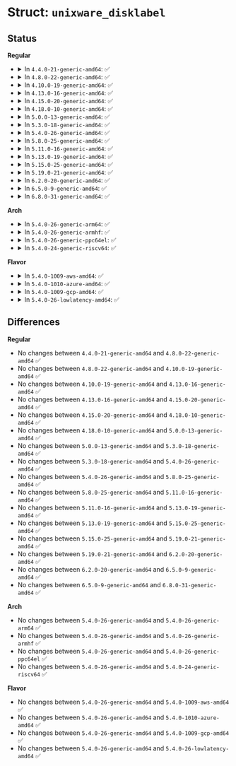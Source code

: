 # Struct: <code>unixware_disklabel</code>

## Status
<b>Regular</b>
<ul>
<li>
<details>
<summary>In <code>4.4.0-21-generic-amd64</code>: ✅</summary>

```c
struct unixware_disklabel {
    __le32 d_type;
    __le32 d_magic;
    __le32 d_version;
    char[12] d_serial;
    __le32 d_ncylinders;
    __le32 d_ntracks;
    __le32 d_nsectors;
    __le32 d_secsize;
    __le32 d_part_start;
    __le32[12] d_unknown1;
    __le32 d_alt_tbl;
    __le32 d_alt_len;
    __le32 d_phys_cyl;
    __le32 d_phys_trk;
    __le32 d_phys_sec;
    __le32 d_phys_bytes;
    __le32 d_unknown2;
    __le32 d_unknown3;
    __le32[8] d_pad;
    struct unixware_vtoc vtoc;
}
```
</details>
</li>
<li>
<details>
<summary>In <code>4.8.0-22-generic-amd64</code>: ✅</summary>

```c
struct unixware_disklabel {
    __le32 d_type;
    __le32 d_magic;
    __le32 d_version;
    char[12] d_serial;
    __le32 d_ncylinders;
    __le32 d_ntracks;
    __le32 d_nsectors;
    __le32 d_secsize;
    __le32 d_part_start;
    __le32[12] d_unknown1;
    __le32 d_alt_tbl;
    __le32 d_alt_len;
    __le32 d_phys_cyl;
    __le32 d_phys_trk;
    __le32 d_phys_sec;
    __le32 d_phys_bytes;
    __le32 d_unknown2;
    __le32 d_unknown3;
    __le32[8] d_pad;
    struct unixware_vtoc vtoc;
}
```
</details>
</li>
<li>
<details>
<summary>In <code>4.10.0-19-generic-amd64</code>: ✅</summary>

```c
struct unixware_disklabel {
    __le32 d_type;
    __le32 d_magic;
    __le32 d_version;
    char[12] d_serial;
    __le32 d_ncylinders;
    __le32 d_ntracks;
    __le32 d_nsectors;
    __le32 d_secsize;
    __le32 d_part_start;
    __le32[12] d_unknown1;
    __le32 d_alt_tbl;
    __le32 d_alt_len;
    __le32 d_phys_cyl;
    __le32 d_phys_trk;
    __le32 d_phys_sec;
    __le32 d_phys_bytes;
    __le32 d_unknown2;
    __le32 d_unknown3;
    __le32[8] d_pad;
    struct unixware_vtoc vtoc;
}
```
</details>
</li>
<li>
<details>
<summary>In <code>4.13.0-16-generic-amd64</code>: ✅</summary>

```c
struct unixware_disklabel {
    __le32 d_type;
    __le32 d_magic;
    __le32 d_version;
    char[12] d_serial;
    __le32 d_ncylinders;
    __le32 d_ntracks;
    __le32 d_nsectors;
    __le32 d_secsize;
    __le32 d_part_start;
    __le32[12] d_unknown1;
    __le32 d_alt_tbl;
    __le32 d_alt_len;
    __le32 d_phys_cyl;
    __le32 d_phys_trk;
    __le32 d_phys_sec;
    __le32 d_phys_bytes;
    __le32 d_unknown2;
    __le32 d_unknown3;
    __le32[8] d_pad;
    struct unixware_vtoc vtoc;
}
```
</details>
</li>
<li>
<details>
<summary>In <code>4.15.0-20-generic-amd64</code>: ✅</summary>

```c
struct unixware_disklabel {
    __le32 d_type;
    __le32 d_magic;
    __le32 d_version;
    char[12] d_serial;
    __le32 d_ncylinders;
    __le32 d_ntracks;
    __le32 d_nsectors;
    __le32 d_secsize;
    __le32 d_part_start;
    __le32[12] d_unknown1;
    __le32 d_alt_tbl;
    __le32 d_alt_len;
    __le32 d_phys_cyl;
    __le32 d_phys_trk;
    __le32 d_phys_sec;
    __le32 d_phys_bytes;
    __le32 d_unknown2;
    __le32 d_unknown3;
    __le32[8] d_pad;
    struct unixware_vtoc vtoc;
}
```
</details>
</li>
<li>
<details>
<summary>In <code>4.18.0-10-generic-amd64</code>: ✅</summary>

```c
struct unixware_disklabel {
    __le32 d_type;
    __le32 d_magic;
    __le32 d_version;
    char[12] d_serial;
    __le32 d_ncylinders;
    __le32 d_ntracks;
    __le32 d_nsectors;
    __le32 d_secsize;
    __le32 d_part_start;
    __le32[12] d_unknown1;
    __le32 d_alt_tbl;
    __le32 d_alt_len;
    __le32 d_phys_cyl;
    __le32 d_phys_trk;
    __le32 d_phys_sec;
    __le32 d_phys_bytes;
    __le32 d_unknown2;
    __le32 d_unknown3;
    __le32[8] d_pad;
    struct unixware_vtoc vtoc;
}
```
</details>
</li>
<li>
<details>
<summary>In <code>5.0.0-13-generic-amd64</code>: ✅</summary>

```c
struct unixware_disklabel {
    __le32 d_type;
    __le32 d_magic;
    __le32 d_version;
    char[12] d_serial;
    __le32 d_ncylinders;
    __le32 d_ntracks;
    __le32 d_nsectors;
    __le32 d_secsize;
    __le32 d_part_start;
    __le32[12] d_unknown1;
    __le32 d_alt_tbl;
    __le32 d_alt_len;
    __le32 d_phys_cyl;
    __le32 d_phys_trk;
    __le32 d_phys_sec;
    __le32 d_phys_bytes;
    __le32 d_unknown2;
    __le32 d_unknown3;
    __le32[8] d_pad;
    struct unixware_vtoc vtoc;
}
```
</details>
</li>
<li>
<details>
<summary>In <code>5.3.0-18-generic-amd64</code>: ✅</summary>

```c
struct unixware_disklabel {
    __le32 d_type;
    __le32 d_magic;
    __le32 d_version;
    char[12] d_serial;
    __le32 d_ncylinders;
    __le32 d_ntracks;
    __le32 d_nsectors;
    __le32 d_secsize;
    __le32 d_part_start;
    __le32[12] d_unknown1;
    __le32 d_alt_tbl;
    __le32 d_alt_len;
    __le32 d_phys_cyl;
    __le32 d_phys_trk;
    __le32 d_phys_sec;
    __le32 d_phys_bytes;
    __le32 d_unknown2;
    __le32 d_unknown3;
    __le32[8] d_pad;
    struct unixware_vtoc vtoc;
}
```
</details>
</li>
<li>
<details>
<summary>In <code>5.4.0-26-generic-amd64</code>: ✅</summary>

```c
struct unixware_disklabel {
    __le32 d_type;
    __le32 d_magic;
    __le32 d_version;
    char[12] d_serial;
    __le32 d_ncylinders;
    __le32 d_ntracks;
    __le32 d_nsectors;
    __le32 d_secsize;
    __le32 d_part_start;
    __le32[12] d_unknown1;
    __le32 d_alt_tbl;
    __le32 d_alt_len;
    __le32 d_phys_cyl;
    __le32 d_phys_trk;
    __le32 d_phys_sec;
    __le32 d_phys_bytes;
    __le32 d_unknown2;
    __le32 d_unknown3;
    __le32[8] d_pad;
    struct unixware_vtoc vtoc;
}
```
</details>
</li>
<li>
<details>
<summary>In <code>5.8.0-25-generic-amd64</code>: ✅</summary>

```c
struct unixware_disklabel {
    __le32 d_type;
    __le32 d_magic;
    __le32 d_version;
    char[12] d_serial;
    __le32 d_ncylinders;
    __le32 d_ntracks;
    __le32 d_nsectors;
    __le32 d_secsize;
    __le32 d_part_start;
    __le32[12] d_unknown1;
    __le32 d_alt_tbl;
    __le32 d_alt_len;
    __le32 d_phys_cyl;
    __le32 d_phys_trk;
    __le32 d_phys_sec;
    __le32 d_phys_bytes;
    __le32 d_unknown2;
    __le32 d_unknown3;
    __le32[8] d_pad;
    struct unixware_vtoc vtoc;
}
```
</details>
</li>
<li>
<details>
<summary>In <code>5.11.0-16-generic-amd64</code>: ✅</summary>

```c
struct unixware_disklabel {
    __le32 d_type;
    __le32 d_magic;
    __le32 d_version;
    char[12] d_serial;
    __le32 d_ncylinders;
    __le32 d_ntracks;
    __le32 d_nsectors;
    __le32 d_secsize;
    __le32 d_part_start;
    __le32[12] d_unknown1;
    __le32 d_alt_tbl;
    __le32 d_alt_len;
    __le32 d_phys_cyl;
    __le32 d_phys_trk;
    __le32 d_phys_sec;
    __le32 d_phys_bytes;
    __le32 d_unknown2;
    __le32 d_unknown3;
    __le32[8] d_pad;
    struct unixware_vtoc vtoc;
}
```
</details>
</li>
<li>
<details>
<summary>In <code>5.13.0-19-generic-amd64</code>: ✅</summary>

```c
struct unixware_disklabel {
    __le32 d_type;
    __le32 d_magic;
    __le32 d_version;
    char[12] d_serial;
    __le32 d_ncylinders;
    __le32 d_ntracks;
    __le32 d_nsectors;
    __le32 d_secsize;
    __le32 d_part_start;
    __le32[12] d_unknown1;
    __le32 d_alt_tbl;
    __le32 d_alt_len;
    __le32 d_phys_cyl;
    __le32 d_phys_trk;
    __le32 d_phys_sec;
    __le32 d_phys_bytes;
    __le32 d_unknown2;
    __le32 d_unknown3;
    __le32[8] d_pad;
    struct unixware_vtoc vtoc;
}
```
</details>
</li>
<li>
<details>
<summary>In <code>5.15.0-25-generic-amd64</code>: ✅</summary>

```c
struct unixware_disklabel {
    __le32 d_type;
    __le32 d_magic;
    __le32 d_version;
    char[12] d_serial;
    __le32 d_ncylinders;
    __le32 d_ntracks;
    __le32 d_nsectors;
    __le32 d_secsize;
    __le32 d_part_start;
    __le32[12] d_unknown1;
    __le32 d_alt_tbl;
    __le32 d_alt_len;
    __le32 d_phys_cyl;
    __le32 d_phys_trk;
    __le32 d_phys_sec;
    __le32 d_phys_bytes;
    __le32 d_unknown2;
    __le32 d_unknown3;
    __le32[8] d_pad;
    struct unixware_vtoc vtoc;
}
```
</details>
</li>
<li>
<details>
<summary>In <code>5.19.0-21-generic-amd64</code>: ✅</summary>

```c
struct unixware_disklabel {
    __le32 d_type;
    __le32 d_magic;
    __le32 d_version;
    char[12] d_serial;
    __le32 d_ncylinders;
    __le32 d_ntracks;
    __le32 d_nsectors;
    __le32 d_secsize;
    __le32 d_part_start;
    __le32[12] d_unknown1;
    __le32 d_alt_tbl;
    __le32 d_alt_len;
    __le32 d_phys_cyl;
    __le32 d_phys_trk;
    __le32 d_phys_sec;
    __le32 d_phys_bytes;
    __le32 d_unknown2;
    __le32 d_unknown3;
    __le32[8] d_pad;
    struct unixware_vtoc vtoc;
}
```
</details>
</li>
<li>
<details>
<summary>In <code>6.2.0-20-generic-amd64</code>: ✅</summary>

```c
struct unixware_disklabel {
    __le32 d_type;
    __le32 d_magic;
    __le32 d_version;
    char[12] d_serial;
    __le32 d_ncylinders;
    __le32 d_ntracks;
    __le32 d_nsectors;
    __le32 d_secsize;
    __le32 d_part_start;
    __le32[12] d_unknown1;
    __le32 d_alt_tbl;
    __le32 d_alt_len;
    __le32 d_phys_cyl;
    __le32 d_phys_trk;
    __le32 d_phys_sec;
    __le32 d_phys_bytes;
    __le32 d_unknown2;
    __le32 d_unknown3;
    __le32[8] d_pad;
    struct unixware_vtoc vtoc;
}
```
</details>
</li>
<li>
<details>
<summary>In <code>6.5.0-9-generic-amd64</code>: ✅</summary>

```c
struct unixware_disklabel {
    __le32 d_type;
    __le32 d_magic;
    __le32 d_version;
    char[12] d_serial;
    __le32 d_ncylinders;
    __le32 d_ntracks;
    __le32 d_nsectors;
    __le32 d_secsize;
    __le32 d_part_start;
    __le32[12] d_unknown1;
    __le32 d_alt_tbl;
    __le32 d_alt_len;
    __le32 d_phys_cyl;
    __le32 d_phys_trk;
    __le32 d_phys_sec;
    __le32 d_phys_bytes;
    __le32 d_unknown2;
    __le32 d_unknown3;
    __le32[8] d_pad;
    struct unixware_vtoc vtoc;
}
```
</details>
</li>
<li>
<details>
<summary>In <code>6.8.0-31-generic-amd64</code>: ✅</summary>

```c
struct unixware_disklabel {
    __le32 d_type;
    __le32 d_magic;
    __le32 d_version;
    char[12] d_serial;
    __le32 d_ncylinders;
    __le32 d_ntracks;
    __le32 d_nsectors;
    __le32 d_secsize;
    __le32 d_part_start;
    __le32[12] d_unknown1;
    __le32 d_alt_tbl;
    __le32 d_alt_len;
    __le32 d_phys_cyl;
    __le32 d_phys_trk;
    __le32 d_phys_sec;
    __le32 d_phys_bytes;
    __le32 d_unknown2;
    __le32 d_unknown3;
    __le32[8] d_pad;
    struct unixware_vtoc vtoc;
}
```
</details>
</li>
</ul>
<b>Arch</b>
<ul>
<li>
<details>
<summary>In <code>5.4.0-26-generic-arm64</code>: ✅</summary>

```c
struct unixware_disklabel {
    __le32 d_type;
    __le32 d_magic;
    __le32 d_version;
    char[12] d_serial;
    __le32 d_ncylinders;
    __le32 d_ntracks;
    __le32 d_nsectors;
    __le32 d_secsize;
    __le32 d_part_start;
    __le32[12] d_unknown1;
    __le32 d_alt_tbl;
    __le32 d_alt_len;
    __le32 d_phys_cyl;
    __le32 d_phys_trk;
    __le32 d_phys_sec;
    __le32 d_phys_bytes;
    __le32 d_unknown2;
    __le32 d_unknown3;
    __le32[8] d_pad;
    struct unixware_vtoc vtoc;
}
```
</details>
</li>
<li>
<details>
<summary>In <code>5.4.0-26-generic-armhf</code>: ✅</summary>

```c
struct unixware_disklabel {
    __le32 d_type;
    __le32 d_magic;
    __le32 d_version;
    char[12] d_serial;
    __le32 d_ncylinders;
    __le32 d_ntracks;
    __le32 d_nsectors;
    __le32 d_secsize;
    __le32 d_part_start;
    __le32[12] d_unknown1;
    __le32 d_alt_tbl;
    __le32 d_alt_len;
    __le32 d_phys_cyl;
    __le32 d_phys_trk;
    __le32 d_phys_sec;
    __le32 d_phys_bytes;
    __le32 d_unknown2;
    __le32 d_unknown3;
    __le32[8] d_pad;
    struct unixware_vtoc vtoc;
}
```
</details>
</li>
<li>
<details>
<summary>In <code>5.4.0-26-generic-ppc64el</code>: ✅</summary>

```c
struct unixware_disklabel {
    __le32 d_type;
    __le32 d_magic;
    __le32 d_version;
    char[12] d_serial;
    __le32 d_ncylinders;
    __le32 d_ntracks;
    __le32 d_nsectors;
    __le32 d_secsize;
    __le32 d_part_start;
    __le32[12] d_unknown1;
    __le32 d_alt_tbl;
    __le32 d_alt_len;
    __le32 d_phys_cyl;
    __le32 d_phys_trk;
    __le32 d_phys_sec;
    __le32 d_phys_bytes;
    __le32 d_unknown2;
    __le32 d_unknown3;
    __le32[8] d_pad;
    struct unixware_vtoc vtoc;
}
```
</details>
</li>
<li>
<details>
<summary>In <code>5.4.0-24-generic-riscv64</code>: ✅</summary>

```c
struct unixware_disklabel {
    __le32 d_type;
    __le32 d_magic;
    __le32 d_version;
    char[12] d_serial;
    __le32 d_ncylinders;
    __le32 d_ntracks;
    __le32 d_nsectors;
    __le32 d_secsize;
    __le32 d_part_start;
    __le32[12] d_unknown1;
    __le32 d_alt_tbl;
    __le32 d_alt_len;
    __le32 d_phys_cyl;
    __le32 d_phys_trk;
    __le32 d_phys_sec;
    __le32 d_phys_bytes;
    __le32 d_unknown2;
    __le32 d_unknown3;
    __le32[8] d_pad;
    struct unixware_vtoc vtoc;
}
```
</details>
</li>
</ul>
<b>Flavor</b>
<ul>
<li>
<details>
<summary>In <code>5.4.0-1009-aws-amd64</code>: ✅</summary>

```c
struct unixware_disklabel {
    __le32 d_type;
    __le32 d_magic;
    __le32 d_version;
    char[12] d_serial;
    __le32 d_ncylinders;
    __le32 d_ntracks;
    __le32 d_nsectors;
    __le32 d_secsize;
    __le32 d_part_start;
    __le32[12] d_unknown1;
    __le32 d_alt_tbl;
    __le32 d_alt_len;
    __le32 d_phys_cyl;
    __le32 d_phys_trk;
    __le32 d_phys_sec;
    __le32 d_phys_bytes;
    __le32 d_unknown2;
    __le32 d_unknown3;
    __le32[8] d_pad;
    struct unixware_vtoc vtoc;
}
```
</details>
</li>
<li>
<details>
<summary>In <code>5.4.0-1010-azure-amd64</code>: ✅</summary>

```c
struct unixware_disklabel {
    __le32 d_type;
    __le32 d_magic;
    __le32 d_version;
    char[12] d_serial;
    __le32 d_ncylinders;
    __le32 d_ntracks;
    __le32 d_nsectors;
    __le32 d_secsize;
    __le32 d_part_start;
    __le32[12] d_unknown1;
    __le32 d_alt_tbl;
    __le32 d_alt_len;
    __le32 d_phys_cyl;
    __le32 d_phys_trk;
    __le32 d_phys_sec;
    __le32 d_phys_bytes;
    __le32 d_unknown2;
    __le32 d_unknown3;
    __le32[8] d_pad;
    struct unixware_vtoc vtoc;
}
```
</details>
</li>
<li>
<details>
<summary>In <code>5.4.0-1009-gcp-amd64</code>: ✅</summary>

```c
struct unixware_disklabel {
    __le32 d_type;
    __le32 d_magic;
    __le32 d_version;
    char[12] d_serial;
    __le32 d_ncylinders;
    __le32 d_ntracks;
    __le32 d_nsectors;
    __le32 d_secsize;
    __le32 d_part_start;
    __le32[12] d_unknown1;
    __le32 d_alt_tbl;
    __le32 d_alt_len;
    __le32 d_phys_cyl;
    __le32 d_phys_trk;
    __le32 d_phys_sec;
    __le32 d_phys_bytes;
    __le32 d_unknown2;
    __le32 d_unknown3;
    __le32[8] d_pad;
    struct unixware_vtoc vtoc;
}
```
</details>
</li>
<li>
<details>
<summary>In <code>5.4.0-26-lowlatency-amd64</code>: ✅</summary>

```c
struct unixware_disklabel {
    __le32 d_type;
    __le32 d_magic;
    __le32 d_version;
    char[12] d_serial;
    __le32 d_ncylinders;
    __le32 d_ntracks;
    __le32 d_nsectors;
    __le32 d_secsize;
    __le32 d_part_start;
    __le32[12] d_unknown1;
    __le32 d_alt_tbl;
    __le32 d_alt_len;
    __le32 d_phys_cyl;
    __le32 d_phys_trk;
    __le32 d_phys_sec;
    __le32 d_phys_bytes;
    __le32 d_unknown2;
    __le32 d_unknown3;
    __le32[8] d_pad;
    struct unixware_vtoc vtoc;
}
```
</details>
</li>
</ul>

## Differences
<b>Regular</b>
<ul>
<li>
No changes between <code>4.4.0-21-generic-amd64</code> and <code>4.8.0-22-generic-amd64</code> ✅
</li>
<li>
No changes between <code>4.8.0-22-generic-amd64</code> and <code>4.10.0-19-generic-amd64</code> ✅
</li>
<li>
No changes between <code>4.10.0-19-generic-amd64</code> and <code>4.13.0-16-generic-amd64</code> ✅
</li>
<li>
No changes between <code>4.13.0-16-generic-amd64</code> and <code>4.15.0-20-generic-amd64</code> ✅
</li>
<li>
No changes between <code>4.15.0-20-generic-amd64</code> and <code>4.18.0-10-generic-amd64</code> ✅
</li>
<li>
No changes between <code>4.18.0-10-generic-amd64</code> and <code>5.0.0-13-generic-amd64</code> ✅
</li>
<li>
No changes between <code>5.0.0-13-generic-amd64</code> and <code>5.3.0-18-generic-amd64</code> ✅
</li>
<li>
No changes between <code>5.3.0-18-generic-amd64</code> and <code>5.4.0-26-generic-amd64</code> ✅
</li>
<li>
No changes between <code>5.4.0-26-generic-amd64</code> and <code>5.8.0-25-generic-amd64</code> ✅
</li>
<li>
No changes between <code>5.8.0-25-generic-amd64</code> and <code>5.11.0-16-generic-amd64</code> ✅
</li>
<li>
No changes between <code>5.11.0-16-generic-amd64</code> and <code>5.13.0-19-generic-amd64</code> ✅
</li>
<li>
No changes between <code>5.13.0-19-generic-amd64</code> and <code>5.15.0-25-generic-amd64</code> ✅
</li>
<li>
No changes between <code>5.15.0-25-generic-amd64</code> and <code>5.19.0-21-generic-amd64</code> ✅
</li>
<li>
No changes between <code>5.19.0-21-generic-amd64</code> and <code>6.2.0-20-generic-amd64</code> ✅
</li>
<li>
No changes between <code>6.2.0-20-generic-amd64</code> and <code>6.5.0-9-generic-amd64</code> ✅
</li>
<li>
No changes between <code>6.5.0-9-generic-amd64</code> and <code>6.8.0-31-generic-amd64</code> ✅
</li>
</ul>
<b>Arch</b>
<ul>
<li>
No changes between <code>5.4.0-26-generic-amd64</code> and <code>5.4.0-26-generic-arm64</code> ✅
</li>
<li>
No changes between <code>5.4.0-26-generic-amd64</code> and <code>5.4.0-26-generic-armhf</code> ✅
</li>
<li>
No changes between <code>5.4.0-26-generic-amd64</code> and <code>5.4.0-26-generic-ppc64el</code> ✅
</li>
<li>
No changes between <code>5.4.0-26-generic-amd64</code> and <code>5.4.0-24-generic-riscv64</code> ✅
</li>
</ul>
<b>Flavor</b>
<ul>
<li>
No changes between <code>5.4.0-26-generic-amd64</code> and <code>5.4.0-1009-aws-amd64</code> ✅
</li>
<li>
No changes between <code>5.4.0-26-generic-amd64</code> and <code>5.4.0-1010-azure-amd64</code> ✅
</li>
<li>
No changes between <code>5.4.0-26-generic-amd64</code> and <code>5.4.0-1009-gcp-amd64</code> ✅
</li>
<li>
No changes between <code>5.4.0-26-generic-amd64</code> and <code>5.4.0-26-lowlatency-amd64</code> ✅
</li>
</ul>
